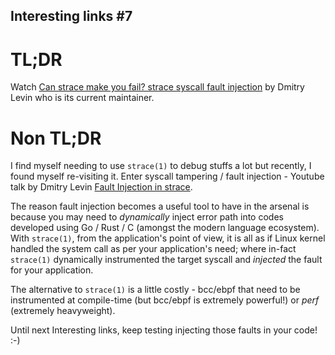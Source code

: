 ## Interesting links #7

# TL;DR

Watch [Can strace make you fail? strace syscall fault injection](https://www.youtube.com/watch?v=fYMDzk6HYGU) by Dmitry Levin who is its current maintainer.

# Non TL;DR

I find myself needing to use `strace(1)` to debug stuffs a lot but recently, I found myself re-visiting it. Enter syscall tampering / fault injection - Youtube talk by Dmitry Levin [Fault Injection in strace](https://www.youtube.com/watch?v=fYMDzk6HYGU). 

The reason fault injection becomes a useful tool to have in the arsenal is because you may need to _dynamically_ inject error path into codes developed using Go / Rust / C (amongst the modern language ecosystem). With `strace(1)`, from the application's point of view, it is all as if Linux kernel handled the system call as per your application's need; where in-fact `strace(1)` dynamically instrumented the target syscall and _injected_ the fault for your application.

The alternative to `strace(1)` is a little costly - bcc/ebpf that need to be instrumented at compile-time (but bcc/ebpf is extremely powerful!) or *perf* (extremely heavyweight).

Until next Interesting links, keep testing injecting those faults in your code! :-)
